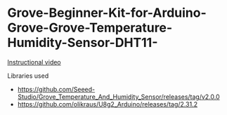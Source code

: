 # Grove-Beginner-Kit-for-Arduino-Grove-Grove-Temperature-Humidity-Sensor-DHT11-

[Instructional video](https://youtu.be/tIGbVmYPeKs)

Libraries used
- https://github.com/Seeed-Studio/Grove_Temperature_And_Humidity_Sensor/releases/tag/v2.0.0
- https://github.com/olikraus/U8g2_Arduino/releases/tag/2.31.2
